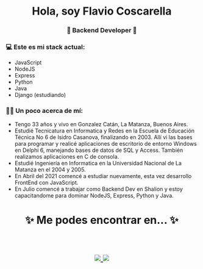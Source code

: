 <h1 align="center"> Hola, soy Flavio Coscarella </h1>
<h3 align="center">🚀 Backend Developer 🚀</h3>


### 💻 Este es mi stack actual:
- JavaScript
- NodeJS
- Express
- Python
- Java
- Django (estudiando)


### 👨‍🦱 Un poco acerca de mí:
- Tengo 33 años y vivo en Gonzalez Catán, La Matanza, Buenos Aires.
- Estudié Tecnicatura en Informatica y Redes en la Escuela de Educación Técnica No 6 de Isidro Casanova, finalizando en 2003. Allí vi las bases para programar y realicé aplicaciones de escritorio de entorno Windows en Delphi 6, manejando bases de datos de SQL y Access. También realizamos aplicaciones en C de consola.
- Estudié Ingeniería en Informatica en la Universidad Nacional de La Matanza en el 2004 y 2005.
- En Abril del 2021 comencé a estudiar nuevamente, esta vez desarrollo FrontEnd con JavaScript.
- En Julio comencé a trabajar como Backend Dev en Shalion y estoy capacitandome para dominar NodeJS, Express, Python y Java.


<h1 align="center">
✨ Me podes encontrar en... ✨
  <p align="center"><br/>
   <a href="https://www.linkedin.com/in/flavio-coscarella/">
        <img src="https://img.shields.io/static/v1?label=linkedin&message=flavio-coscarella&color=blue">
   </a>
   <a href="https://www.codewars.com/users/Flaviodc7">
        <img src="https://www.codewars.com/users/Flaviodc7/badges/small">
   </a>
  </p>
  </h1>
